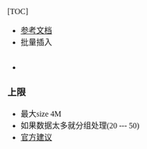 <font face="Simsun" size=3>

[TOC]
- [参考文档](https://blog.csdn.net/huanghanqian/article/details/83177178)
- 批量插入
~~~

~~~
- 

### 上限

- 最大size 4M
- 如果数据太多就分组处理(20 --- 50)
- [官方建议](https://mybatis.org/mybatis-dynamic-sql/docs/insert.html)
~~~

~~~


</font>